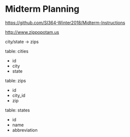 # Midterm Planning

https://github.com/SI364-Winter2018/Midterm-Instructions

http://www.zippopotam.us

city/state -> zips

table: cities
- id
- city
- state

table: zips
- id
- city_id
- zip

table: states
- id
- name
- abbreviation
